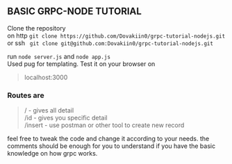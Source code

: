 ## BASIC GRPC-NODE TUTORIAL

Clone the repository\
on http
```git clone https://github.com/Dovakiin0/grpc-tutorial-nodejs.git```
<br>
or ssh
``` git clone git@github.com:Dovakiin0/grpc-tutorial-nodejs.git```
<br>

run ```node server.js``` and ```node app.js``` <br>
Used pug for templating.
Test it on your browser on  
> localhost:3000   
### Routes are  
> / - gives all detail  
> /id - gives you specific detail  
> /insert - use postman or other tool to create new record  


feel free to tweak the code and change it according to your needs.
the comments should be enough for you to understand if you have the basic knowledge on how grpc works.
